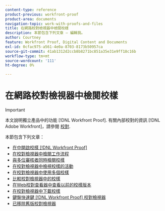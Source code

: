 ```yaml
---
content-type: reference
product-previous: workfront-proof
product-area: documents
navigation-topic: work-with-proofs-and-files
title: 在網路校對檢視器中檢閱校樣
description: 本節包含下列文章 — 編輯我。
author: Courtney
feature: Workfront Proof, Digital Content and Documents
exl-id: 0cfac975-a561-4e0a-8703-8173b50957ca
source-git-commit: 41ab1312d2ccb8b8271bc851a35e31e9ff18c16b
workflow-type: tm+mt
source-wordcount: '111'
ht-degree: 0%

---
```


# 在網路校對檢視器中檢閱校樣

>[!IMPORTANT]
>
>本文說明獨立產品中的功能 [!DNL Workfront Proof]. 有關內部校對的資訊 [!DNL Adobe Workfront]，請參閱 [校對](../../../review-and-approve-work/proofing/proofing.md).

本節包含下列文章：

* [在中開啟校樣 [!DNL Workfront Proof]](../../../workfront-proof/wp-work-proofsfiles/review-proofs-wpv/open-proof.md)
* [在校對檢視器中檢閱工作流程](../../../workfront-proof/wp-work-proofsfiles/review-proofs-wpv/review-workflow.md)
* [與多位審核者同時檢閱校樣](../../../workfront-proof/wp-work-proofsfiles/review-proofs-wpv/review-proof-with-multiple-reviewers.md)
* [在校對檢視器中檢視校樣的活動](../../../workfront-proof/wp-work-proofsfiles/review-proofs-wpv/view-activity-on-a-proof.md)
* [在校對檢視器中使用多個校樣](../../../workfront-proof/wp-work-proofsfiles/review-proofs-wpv/work-with-multiple-proofs.md)
* [比較校對檢視器中的校樣](../../../workfront-proof/wp-work-proofsfiles/review-proofs-wpv/compare-proofs.md)
* [在Web校對查看器中查看以前的校樣版本](../../../workfront-proof/wp-work-proofsfiles/review-proofs-wpv/view-previous-proof-versions.md)
* [在校對檢視器中下載校樣](../../../workfront-proof/wp-work-proofsfiles/review-proofs-wpv/download-proof.md)
* [鍵盤快速鍵 [!DNL Workfront Proof] 校對檢視器](../../../workfront-proof/wp-work-proofsfiles/review-proofs-wpv/keyboard-shortcuts.md)
* [已移除舊版校對檢視器](../../../workfront-proof/wp-work-proofsfiles/review-proofs-wpv/lpv-removed.md)

